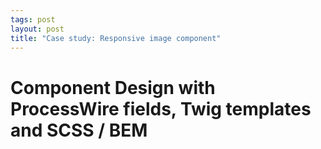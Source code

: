 ```yaml
---
tags: post
layout: post
title: "Case study: Responsive image component"
---
```


# Component Design with ProcessWire fields, Twig templates and SCSS / BEM
